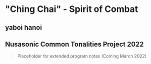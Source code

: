 # "Ching Chai" - Spirit of Combat
## yaboi hanoi
## Nusasonic Common Tonalities Project 2022

> Placeholder for extended program notes (Coming March 2022)
